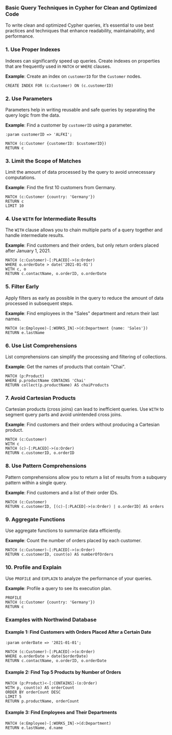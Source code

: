 ### Basic Query Techniques in Cypher for Clean and Optimized Code

To write clean and optimized Cypher queries, it’s essential to use best practices and techniques that enhance readability, maintainability, and performance. 

### 1. Use Proper Indexes

Indexes can significantly speed up queries. Create indexes on properties that are frequently used in `MATCH` or `WHERE` clauses.

**Example**: Create an index on `customerID` for the `Customer` nodes.
```cypher
CREATE INDEX FOR (c:Customer) ON (c.customerID)
```

### 2. Use Parameters

Parameters help in writing reusable and safe queries by separating the query logic from the data.

**Example**: Find a customer by `customerID` using a parameter.
```cypher
:param customerID => 'ALFKI';

MATCH (c:Customer {customerID: $customerID})
RETURN c
```

### 3. Limit the Scope of Matches

Limit the amount of data processed by the query to avoid unnecessary computations.

**Example**: Find the first 10 customers from Germany.
```cypher
MATCH (c:Customer {country: 'Germany'})
RETURN c
LIMIT 10
```

### 4. Use `WITH` for Intermediate Results

The `WITH` clause allows you to chain multiple parts of a query together and handle intermediate results.

**Example**: Find customers and their orders, but only return orders placed after January 1, 2021.
```cypher
MATCH (c:Customer)-[:PLACED]->(o:Order)
WHERE o.orderDate > date('2021-01-01')
WITH c, o
RETURN c.contactName, o.orderID, o.orderDate
```

### 5. Filter Early

Apply filters as early as possible in the query to reduce the amount of data processed in subsequent steps.

**Example**: Find employees in the "Sales" department and return their last names.
```cypher
MATCH (e:Employee)-[:WORKS_IN]->(d:Department {name: 'Sales'})
RETURN e.lastName
```

### 6. Use List Comprehensions

List comprehensions can simplify the processing and filtering of collections.

**Example**: Get the names of products that contain "Chai".
```cypher
MATCH (p:Product)
WHERE p.productName CONTAINS 'Chai'
RETURN collect(p.productName) AS chaiProducts
```

### 7. Avoid Cartesian Products

Cartesian products (cross joins) can lead to inefficient queries. Use `WITH` to segment query parts and avoid unintended cross joins.

**Example**: Find customers and their orders without producing a Cartesian product.
```cypher
MATCH (c:Customer)
WITH c
MATCH (c)-[:PLACED]->(o:Order)
RETURN c.customerID, o.orderID
```

### 8. Use Pattern Comprehensions

Pattern comprehensions allow you to return a list of results from a subquery pattern within a single query.

**Example**: Find customers and a list of their order IDs.
```cypher
MATCH (c:Customer)
RETURN c.customerID, [(c)-[:PLACED]->(o:Order) | o.orderID] AS orders
```

### 9. Aggregate Functions

Use aggregate functions to summarize data efficiently.

**Example**: Count the number of orders placed by each customer.
```cypher
MATCH (c:Customer)-[:PLACED]->(o:Order)
RETURN c.customerID, count(o) AS numberOfOrders
```

### 10. Profile and Explain

Use `PROFILE` and `EXPLAIN` to analyze the performance of your queries.

**Example**: Profile a query to see its execution plan.
```cypher
PROFILE
MATCH (c:Customer {country: 'Germany'})
RETURN c
```

### Examples with Northwind Database

#### Example 1: Find Customers with Orders Placed After a Certain Date

```cypher
:param orderDate => '2021-01-01';

MATCH (c:Customer)-[:PLACED]->(o:Order)
WHERE o.orderDate > date($orderDate)
RETURN c.contactName, o.orderID, o.orderDate
```

#### Example 2: Find Top 5 Products by Number of Orders

```cypher
MATCH (p:Product)<-[:CONTAINS]-(o:Order)
WITH p, count(o) AS orderCount
ORDER BY orderCount DESC
LIMIT 5
RETURN p.productName, orderCount
```

#### Example 3: Find Employees and Their Departments

```cypher
MATCH (e:Employee)-[:WORKS_IN]->(d:Department)
RETURN e.lastName, d.name
```
